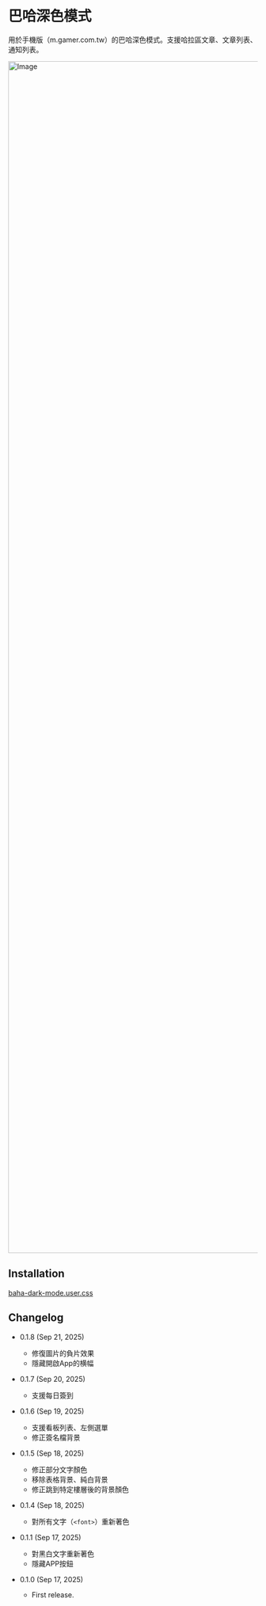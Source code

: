 巴哈深色模式
===========

用於手機版（m.gamer.com.tw）的巴哈深色模式。支援哈拉區文章、文章列表、通知列表。

<img width="1080" height="2408" alt="Image" src="https://github.com/user-attachments/assets/a0e471de-b554-4460-9b0f-53708e103523" />

Installation
------------

[baha-dark-mode.user.css](https://github.com/eight04/baha-dark-mode/raw/refs/heads/master/baha-dark-mode.user.css)

Changelog
---------

* 0.1.8 (Sep 21, 2025)

  - 修復圖片的負片效果
  - 隱藏開啟App的横幅

* 0.1.7 (Sep 20, 2025)

  - 支援每日簽到

* 0.1.6 (Sep 19, 2025)

  - 支援看板列表、左側選單
  - 修正簽名檔背景

* 0.1.5 (Sep 18, 2025)

  - 修正部分文字顏色
  - 移除表格背景、純白背景
  - 修正跳到特定樓層後的背景顏色

* 0.1.4 (Sep 18, 2025)

  - 對所有文字（`<font>`）重新著色

* 0.1.1 (Sep 17, 2025)

  - 對黑白文字重新著色
  - 隱藏APP按鈕

* 0.1.0 (Sep 17, 2025)

  - First release.
